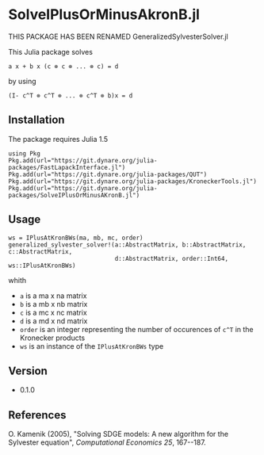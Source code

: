 # SolveIPlusOrMinusAkronB.jl

THIS PACKAGE HAS BEEN RENAMED GeneralizedSylvesterSolver.jl

This Julia package solves
```
a x + b x (c ⊗ c ⊗ ... ⊗ c) = d
```
by using
```
(I- c^T ⊗ c^T ⊗ ... ⊗ c^T ⊗ b)x = d
```

## Installation
The package requires Julia 1.5
```
using Pkg
Pkg.add(url="https://git.dynare.org/julia-packages/FastLapackInterface.jl")
Pkg.add(url="https://git.dynare.org/julia-packages/QUT")
Pkg.add(url="https://git.dynare.org/julia-packages/KroneckerTools.jl")
Pkg.add(url="https://git.dynare.org/julia-packages/SolveIPlusOrMinusAKronB.jl")
```

## Usage

```
ws = IPlusAtKronBWs(ma, mb, mc, order)
generalized_sylvester_solver!(a::AbstractMatrix, b::AbstractMatrix, c::AbstractMatrix,
                              d::AbstractMatrix, order::Int64, ws::IPlusAtKronBWs)
```
whith
 - `a` is a ma x na matrix
 - `b` is a mb x nb matrix
 - `c` is a mc x nc matrix
 - `d` is a md x nd matrix
 - `order` is an integer representing the number of occurences of `c^T` in the Kronecker products
 - `ws` is an instance of the `IPlusAtKronBWs` type   

## Version
  - 0.1.0
## References
O. Kamenik (2005), "Solving SDGE models: A new algorithm for the Sylvester
  equation", <i>Computational Economics 25</i>, 167--187.
